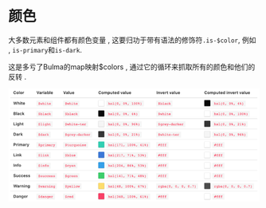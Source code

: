 # 颜色

大多数元素和组件都有颜色变量 , 这要归功于带有语法的修饰符`.is-$color`, 例如 , `is-primary`和`is-dark`.

这是多亏了Bulma的map映射$colors , 通过它的循环来抓取所有的颜色和他们的反转 .

![](/assets/bulma-color.png)

